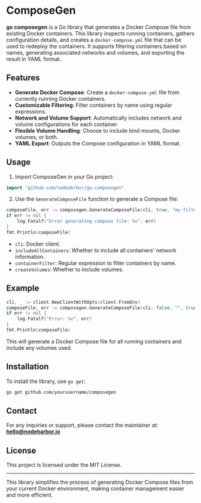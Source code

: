 # ComposeGen

**go composegen** is a Go library that generates a Docker Compose file from existing Docker containers. This library inspects running containers, gathers configuration details, and creates a `docker-compose.yml` file that can be used to redeploy the containers. It supports filtering containers based on names, generating associated networks and volumes, and exporting the result in YAML format.

## Features

- **Generate Docker Compose**: Create a `docker-compose.yml` file from currently running Docker containers.
- **Customizable Filtering**: Filter containers by name using regular expressions.
- **Network and Volume Support**: Automatically includes network and volume configurations for each container.
- **Flexible Volume Handling**: Choose to include bind mounts, Docker volumes, or both.
- **YAML Export**: Outputs the Compose configuration in YAML format.

## Usage

1. Import ComposeGen in your Go project:

```go
import "github.com/nodeahrbor/go-composegen"
```

2. Use the `GenerateComposeFile` function to generate a Compose file:

```go
composeFile, err := composegen.GenerateComposeFile(cli, true, "my-filter", true)
if err != nil {
    log.Fatalf("Error generating compose file: %v", err)
}
fmt.Println(composeFile)
```

- `cli`: Docker client.
- `includeAllContainers`: Whether to include all containers' network information.
- `containerFilter`: Regular expression to filter containers by name.
- `createVolumes`: Whether to include volumes.

## Example

```go
cli, _ := client.NewClientWithOpts(client.FromEnv)
composeFile, err := composegen.GenerateComposeFile(cli, false, "", true)
if err != nil {
    log.Fatalf("Error: %v", err)
}
fmt.Println(composeFile)
```

This will generate a Docker Compose file for all running containers and include any volumes used.

## Installation

To install the library, use `go get`:

```bash
go get github.com/yourusername/composegen
```

## Contact

For any inquiries or support, please contact the maintainer at:  
**hello@nodeharbor.io**

## License

This project is licensed under the MIT License.

---

This library simplifies the process of generating Docker Compose files from your current Docker environment, making container management easier and more efficient.
